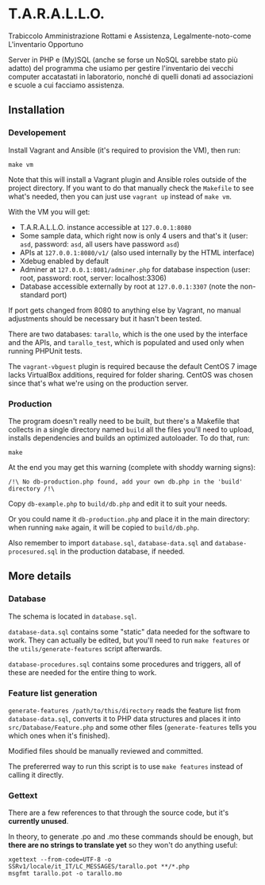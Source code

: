 # T.A.R.A.L.L.O.
Trabiccolo Amministrazione Rottami e Assistenza, Legalmente-noto-come L'inventario Opportuno

Server in PHP e (My)SQL (anche se forse un NoSQL sarebbe stato più adatto) del programma che usiamo per gestire l'inventario dei vecchi computer accatastati in laboratorio, nonché di quelli donati ad associazioni e scuole a cui facciamo assistenza.

## Installation

### Developement

Install Vagrant and Ansible (it's required to provision the VM), then run:

	make vm

Note that this will install a Vagrant plugin and Ansible roles outside of the project directory. If you want to do that manually check the `Makefile` to see what's needed, then you can just use `vagrant up` instead of `make vm`.

With the VM you will get:

* T.A.R.A.L.L.O. instance accessible at `127.0.0.1:8080`
* Some sample data, which right now is only 4 users and that's it
(user: `asd`, password: `asd`, all users have password `asd`)
* APIs at `127.0.0.1:8080/v1/` (also used internally by the HTML interface)
* Xdebug enabled by default
* Adminer at `127.0.0.1:8081/adminer.php` for database inspection (user: root, 
password: root, server: localhost:3306)
* Database accessible externally by root at `127.0.0.1:3307` (note the non-standard port)

If port gets changed from 8080 to anything else by Vagrant, no manual adjustments should be necessary but it hasn't been tested.

There are two databases: `tarallo`, which is the one used by the interface and the APIs, and `tarallo_test`, which is populated and used only when running PHPUnit tests.

The `vagrant-vbguest` plugin is required because the default CentOS 7 image lacks
VirtualBox additions, required for folder sharing. CentOS was chosen since that's
what we're using on the production server.

### Production

The program doesn't really need to be built, but there's a Makefile that collects in a single directory named `build` all the files you'll need to upload, installs dependencies and builds an optimized autoloader. To do that, run:

    make

At the end you may get this warning (complete with shoddy warning signs):

    /!\ No db-production.php found, add your own db.php in the 'build' directory /!\

Copy `db-example.php` to `build/db.php` and edit it to suit your needs.

Or you could name it `db-production.php` and place it in the main directory: when running `make` again, it will be copied to `build/db.php`.

Also remember to import `database.sql`, `database-data.sql` and `database-procesured.sql` in the production database, if needed.

## More details

### Database

The schema is located in `database.sql`.

`database-data.sql` contains some "static" data needed for the software to work. They can actually be edited, but you'll need to run `make features` or the `utils/generate-features` script afterwards.

`database-procedures.sql` contains some procedures and triggers, all of these are needed for the entire thing to work.

### Feature list generation

`generate-features /path/to/this/directory` reads the feature list from `database-data.sql`,
converts it to PHP data structures and places it into `src/Database/Feature.php`
and some other files (`generate-features` tells you which ones when it's finished).

Modified files should be manually reviewed and committed.

The prefererred way to run this script is to use `make features` instead of calling it directly.

### Gettext

There are a few references to that through the source code, but it's **currently unused**.

In theory, to generate .po and .mo these commands should be enough, but **there are no strings to translate yet** so they won't do anything useful:

    xgettext --from-code=UTF-8 -o SSRv1/locale/it_IT/LC_MESSAGES/tarallo.pot **/*.php
    msgfmt tarallo.pot -o tarallo.mo
